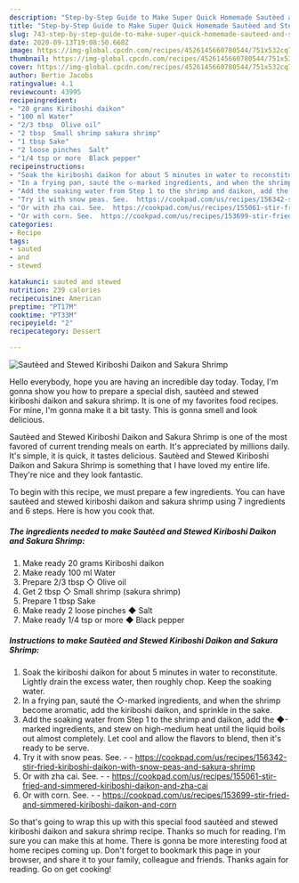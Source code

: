 ```yaml
---
description: "Step-by-Step Guide to Make Super Quick Homemade Sautèed and Stewed Kiriboshi Daikon and Sakura Shrimp"
title: "Step-by-Step Guide to Make Super Quick Homemade Sautèed and Stewed Kiriboshi Daikon and Sakura Shrimp"
slug: 743-step-by-step-guide-to-make-super-quick-homemade-sauteed-and-stewed-kiriboshi-daikon-and-sakura-shrimp
date: 2020-09-13T19:08:50.660Z
image: https://img-global.cpcdn.com/recipes/4526145660780544/751x532cq70/sauteed-and-stewed-kiriboshi-daikon-and-sakura-shrimp-recipe-main-photo.jpg
thumbnail: https://img-global.cpcdn.com/recipes/4526145660780544/751x532cq70/sauteed-and-stewed-kiriboshi-daikon-and-sakura-shrimp-recipe-main-photo.jpg
cover: https://img-global.cpcdn.com/recipes/4526145660780544/751x532cq70/sauteed-and-stewed-kiriboshi-daikon-and-sakura-shrimp-recipe-main-photo.jpg
author: Bertie Jacobs
ratingvalue: 4.1
reviewcount: 43995
recipeingredient:
- "20 grams Kiriboshi daikon"
- "100 ml Water"
- "2/3 tbsp  Olive oil"
- "2 tbsp  Small shrimp sakura shrimp"
- "1 tbsp Sake"
- "2 loose pinches  Salt"
- "1/4 tsp or more  Black pepper"
recipeinstructions:
- "Soak the kiriboshi daikon for about 5 minutes in water to reconstitute. Lightly drain the excess water, then roughly chop. Keep the soaking water."
- "In a frying pan, sauté the ◇-marked ingredients, and when the shrimp become aromatic, add the kiriboshi daikon, and sprinkle in the sake."
- "Add the soaking water from Step 1 to the shrimp and daikon, add the ◆-marked ingredients, and stew on high-medium heat until the liquid boils out almost completely. Let cool and allow the flavors to blend, then it&#39;s ready to be serve."
- "Try it with snow peas. See.  https://cookpad.com/us/recipes/156342-stir-fried-kiriboshi-daikon-with-snow-peas-and-sakura-shrimp"
- "Or with zha cai. See.  https://cookpad.com/us/recipes/155061-stir-fried-and-simmered-kiriboshi-daikon-and-zha-cai"
- "Or with corn. See.  https://cookpad.com/us/recipes/153699-stir-fried-and-simmered-kiriboshi-daikon-and-corn"
categories:
- Recipe
tags:
- sauted
- and
- stewed

katakunci: sauted and stewed 
nutrition: 239 calories
recipecuisine: American
preptime: "PT17M"
cooktime: "PT33M"
recipeyield: "2"
recipecategory: Dessert

---
```



![Sautèed and Stewed Kiriboshi Daikon and Sakura Shrimp](https://img-global.cpcdn.com/recipes/4526145660780544/751x532cq70/sauteed-and-stewed-kiriboshi-daikon-and-sakura-shrimp-recipe-main-photo.jpg)

Hello everybody, hope you are having an incredible day today. Today, I'm gonna show you how to prepare a special dish, sautèed and stewed kiriboshi daikon and sakura shrimp. It is one of my favorites food recipes. For mine, I'm gonna make it a bit tasty. This is gonna smell and look delicious.

Sautèed and Stewed Kiriboshi Daikon and Sakura Shrimp is one of the most favored of current trending meals on earth. It's appreciated by millions daily. It's simple, it is quick, it tastes delicious. Sautèed and Stewed Kiriboshi Daikon and Sakura Shrimp is something that I have loved my entire life. They're nice and they look fantastic.




To begin with this recipe, we must prepare a few ingredients. You can have sautèed and stewed kiriboshi daikon and sakura shrimp using 7 ingredients and 6 steps. Here is how you cook that.

<!--inarticleads1-->

##### The ingredients needed to make Sautèed and Stewed Kiriboshi Daikon and Sakura Shrimp:

1. Make ready 20 grams Kiriboshi daikon
1. Make ready 100 ml Water
1. Prepare 2/3 tbsp ◇ Olive oil
1. Get 2 tbsp ◇ Small shrimp (sakura shrimp)
1. Prepare 1 tbsp Sake
1. Make ready 2 loose pinches ◆ Salt
1. Make ready 1/4 tsp or more ◆ Black pepper




<!--inarticleads2-->

##### Instructions to make Sautèed and Stewed Kiriboshi Daikon and Sakura Shrimp:

1. Soak the kiriboshi daikon for about 5 minutes in water to reconstitute. Lightly drain the excess water, then roughly chop. Keep the soaking water.
1. In a frying pan, sauté the ◇-marked ingredients, and when the shrimp become aromatic, add the kiriboshi daikon, and sprinkle in the sake.
1. Add the soaking water from Step 1 to the shrimp and daikon, add the ◆-marked ingredients, and stew on high-medium heat until the liquid boils out almost completely. Let cool and allow the flavors to blend, then it&#39;s ready to be serve.
1. Try it with snow peas. See. -  - https://cookpad.com/us/recipes/156342-stir-fried-kiriboshi-daikon-with-snow-peas-and-sakura-shrimp
1. Or with zha cai. See. -  - https://cookpad.com/us/recipes/155061-stir-fried-and-simmered-kiriboshi-daikon-and-zha-cai
1. Or with corn. See. -  - https://cookpad.com/us/recipes/153699-stir-fried-and-simmered-kiriboshi-daikon-and-corn




So that's going to wrap this up with this special food sautèed and stewed kiriboshi daikon and sakura shrimp recipe. Thanks so much for reading. I'm sure you can make this at home. There is gonna be more interesting food at home recipes coming up. Don't forget to bookmark this page in your browser, and share it to your family, colleague and friends. Thanks again for reading. Go on get cooking!
